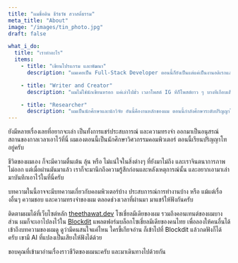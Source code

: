 ```yaml
---
title: "ผมชื่อติน ธีร์ธวัช สวาสดิ์ธรรม"
meta_title: "About"
image: "/images/tin_photo.jpg"
draft: false

what_i_do:
  title: "เราทำอะไร"
  items:
    - title: "เขียนโปรแกรม และพัฒนา"
      description: "ผมเคยเป็น Full-Stack Developer ตอนนี้ก็ยังเป็นแต่แค่เป็นงานอดิเรกและมีรับ Job บ้าง ผมมักจะใช้ MERN Stack คือ MongoDB Express React และ Node.js"

    - title: "Writer and Creator"
      description: "ผมไม่ใช่นักเขียนหรอก แค่เล่าไปมั่ว เวลาโพสต์ IG ทีก็โพสต์ยาว ๆ บางทีเกือบเต็ม หรือเต็มโควตาที่เขาให้ด้วยซ้ำ แล้วผมเองก็ชอบทำอะไรแปลกๆ ออกแบบเอง ทำของที่ระลึก คิด ออกแบบ แล้วจ้างทำบ้าง หรือ ทำเองบ้าง ชอบทำอะไรที่จะให้คนที่รักแล้วรู้สึกพิเศษไปกับมัน"

    - title: "Researcher"
      description: "ผมเป็นนักศึกษาและนักวิจัย อันนี้คืองานหลักของผม ตอนนี้กำลังศึกษาระดับปริญญาโทอยู่ และจะไปปริญญาเอกเร็วๆ นี้ครับ แล้วผมก็จะกลับมาส่งเสริมเด็กๆ ที่นี่ และเป็นกำลังสำคัญในการพัฒนาประเทศไทยต่อไป (ถ้าทำได้นะ)"
---
```


ยังมีหลายเรื่องเลยที่อยากจะเล่า เป็นทั้งการแชร์ประสบการณ์ และความทรงจำ ออกมาเป็นอนุสรณ์สถานของกาลเวลาเอาไว้ที่นี่ ผมเองตอนนี้เป็นนักศึกษาวิศวกรรมคอมพิวเตอร์ ตอนนี้เรียนปริญญาโทอยู่ครับ

ชีวิตของผมเอง ก็จะมีความตื่นเต้น ลุ้น หรือ ไม่แน่ใจในสิ่งต่างๆ ที่ยังมาไม่ถึง และเราจินตนาการภาพไม่ออก
แต่เมื่อผ่านมันมาแล้ว เราก็จะมานึกถึงความรู้สึกก่อนและหลังเหตุการณ์นั้น และอยากเอามาเล่า มาบันทึกเอาไว้ในที่นี่ครับ

บทความในนี้อาจจะมีบทความเกี่ยวกับคอมพิวเตอร์บ้าง ประสบการณ์การทำงานบ้าง หรือ แม้แต่เรื่องอื่นๆ ความชอบ และความทรงจำของผม ตลอดช่วงเวลาที่ผ่านมา มาแชร์ให้ฟังกันครับ

ติดตามผมได้ที่เว็บไซต์หลัก [theethawat.dev](https://theethawat.dev) โซเชี่ยลมีเดียของผม รวมถึงคอนเทนต์ของผมบางส่วน ผมก็จะเอาไปลงไว้ใน [Blockdit](https://www.blockdit.com/tintheethawat)
แพลตฟอร์มบล็อกโซเชี่ยลมีเดียของคนไทย เพื่อลองให้คนอื่นได้เข้าถึงบทความของผมดู ดูว่ามีคนสนใจแค่ไหน ใครขี้เกียจอ่าน ก็เข้าไปที่ Blockdit แล้วกดฟังก็ได้ครับ เขามี AI ที่แปลงเป็นเสียงให้ฟังได้ด้วย

ขอบคุณที่เข้ามาอ่านเรื่องราวชีวิตของผมนะครับ และมาเดินทางไปด้วยกัน
